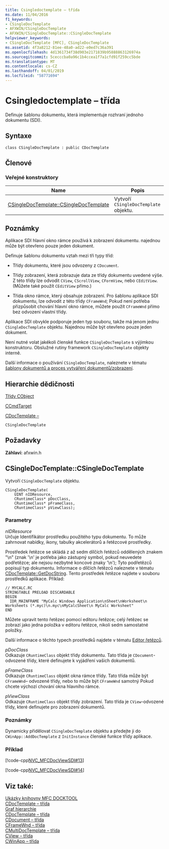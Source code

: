 ```yaml
---
title: Csingledoctemplate – třída
ms.date: 11/04/2016
f1_keywords:
- CSingleDocTemplate
- AFXWIN/CSingleDocTemplate
- AFXWIN/CSingleDocTemplate::CSingleDocTemplate
helpviewer_keywords:
- CSingleDocTemplate [MFC], CSingleDocTemplate
ms.assetid: 4f3a8212-81ee-48a0-ad22-e0ed7c36a391
ms.openlocfilehash: 4d1361734f38d903e2171839b95888863126974a
ms.sourcegitcommit: 5cecccba0a96c1b4ccea1f7a1cfd91f259cc5bde
ms.translationtype: MT
ms.contentlocale: cs-CZ
ms.lasthandoff: 04/01/2019
ms.locfileid: "58771694"
---
```

# <a name="csingledoctemplate-class"></a>Csingledoctemplate – třída

Definuje šablonu dokumentu, která implementuje rozhraní jednoho dokumentu (SDI).

## <a name="syntax"></a>Syntaxe

```
class CSingleDocTemplate : public CDocTemplate
```

## <a name="members"></a>Členové

### <a name="public-constructors"></a>Veřejné konstruktory

|Name|Popis|
|----------|-----------------|
|[CSingleDocTemplate::CSingleDocTemplate](#csingledoctemplate)|Vytvoří `CSingleDocTemplate` objektu.|

## <a name="remarks"></a>Poznámky

Aplikace SDI hlavní okno rámce používá k zobrazení dokumentu. najednou může být otevřeno pouze jeden dokument.

Definuje šablonu dokumentu vztah mezi tři typy tříd:

- Třídy dokumentu, které jsou odvozeny z `CDocument`.

- Třídy zobrazení, která zobrazuje data ze třídy dokumentu uvedené výše. Z této třídy lze odvodit `CView`, `CScrollView`, `CFormView`, nebo `CEditView`. (Můžete také použít `CEditView` přímo.)

- Třída okno rámce, který obsahuje zobrazení. Pro šablonu aplikace SDI dokumentu, lze odvodit z této třídy `CFrameWnd`; Pokud není potřeba přizpůsobit chování hlavní okno rámce, můžete použít `CFrameWnd` přímo bez odvození vlastní třídy.

Aplikace SDI obvykle podporuje jeden typ souboru, takže má jenom jednu `CSingleDocTemplate` objektu. Najednou může být otevřeno pouze jeden dokument.

Není nutné volat jakékoli členské funkce `CSingleDocTemplate` s výjimkou konstruktoru. Obslužné rutiny framework `CSingleDocTemplate` objekty interně.

Další informace o používání `CSingleDocTemplate`, naleznete v tématu [šablony dokumentů a proces vytváření dokumentů/zobrazení](../../mfc/document-templates-and-the-document-view-creation-process.md).

## <a name="inheritance-hierarchy"></a>Hierarchie dědičnosti

[Třídy CObject](../../mfc/reference/cobject-class.md)

[CCmdTarget](../../mfc/reference/ccmdtarget-class.md)

[CDocTemplate –](../../mfc/reference/cdoctemplate-class.md)

`CSingleDocTemplate`

## <a name="requirements"></a>Požadavky

**Záhlaví:** afxwin.h

##  <a name="csingledoctemplate"></a>  CSingleDocTemplate::CSingleDocTemplate

Vytvoří `CSingleDocTemplate` objektu.

```
CSingleDocTemplate(
    UINT nIDResource,
    CRuntimeClass* pDocClass,
    CRuntimeClass* pFrameClass,
    CRuntimeClass* pViewClass);
```

### <a name="parameters"></a>Parametry

*nIDResource*<br/>
Určuje Identifikátor prostředku použitého typu dokumentu. To může zahrnovat nabídky, ikony, tabulky akcelerátorů a řetězcové prostředky.

Prostředek řetězce se skládá z až sedm dílčích řetězců oddělených znakem "\n" (znak '\n' je potřeba jako zástupný symbol, pokud neuvedete podřetězce; ale nejsou nezbytné koncové znaky '\n'); Tyto podřetězců popisují typ dokumentu. Informace o dílčích řetězců naleznete v tématu [CDocTemplate::GetDocString](../../mfc/reference/cdoctemplate-class.md#getdocstring). Tento prostředek řetězce najdete v souboru prostředků aplikace. Příklad:

```RC
// MYCALC.RC
STRINGTABLE PRELOAD DISCARDABLE
BEGIN
  IDR_MAINFRAME "MyCalc Windows Application\nSheet\nWorksheet\n Worksheets (*.myc)\n.myc\nMyCalcSheet\n MyCalc Worksheet"
END
```

Můžete upravit tento řetězec pomocí editoru řetězce; celý řetězec se zobrazí jako jedna položka v editoru řetězce, nikoli sedm samostatné položky.

Další informace o těchto typech prostředků najdete v tématu [Editor řetězců](../../windows/string-editor.md).

*pDocClass*<br/>
Odkazuje `CRuntimeClass` objekt třídy dokumentu. Tato třída je `CDocument`-odvozené třídy, které definujete k vyjádření vašich dokumentů.

*pFrameClass*<br/>
Odkazuje `CRuntimeClass` objekt okna rámce třídy. Tato třída může být `CFrameWnd`– odvozené třídy, nebo to může být `CFrameWnd` samotný Pokud chcete výchozí chování okna hlavního rámce.

*pViewClass*<br/>
Odkazuje `CRuntimeClass` objekt třídy zobrazení. Tato třída je `CView`-odvozené třídy, které definujete pro zobrazení dokumentů.

### <a name="remarks"></a>Poznámky

Dynamicky přidělovat `CSingleDocTemplate` objektu a předejte ji do `CWinApp::AddDocTemplate` z `InitInstance` členské funkce třídy aplikace.

### <a name="example"></a>Příklad

[!code-cpp[NVC_MFCDocViewSDI#13](../../mfc/codesnippet/cpp/csingledoctemplate-class_1.cpp)]

[!code-cpp[NVC_MFCDocViewSDI#14](../../mfc/codesnippet/cpp/csingledoctemplate-class_2.cpp)]

## <a name="see-also"></a>Viz také:

[Ukázky knihovny MFC DOCKTOOL](../../overview/visual-cpp-samples.md)<br/>
[CDocTemplate – třída](../../mfc/reference/cdoctemplate-class.md)<br/>
[Graf hierarchie](../../mfc/hierarchy-chart.md)<br/>
[CDocTemplate – třída](../../mfc/reference/cdoctemplate-class.md)<br/>
[CDocument – třída](../../mfc/reference/cdocument-class.md)<br/>
[CFrameWnd – třída](../../mfc/reference/cframewnd-class.md)<br/>
[CMultiDocTemplate – třída](../../mfc/reference/cmultidoctemplate-class.md)<br/>
[CView – třída](../../mfc/reference/cview-class.md)<br/>
[CWinApp – třída](../../mfc/reference/cwinapp-class.md)
